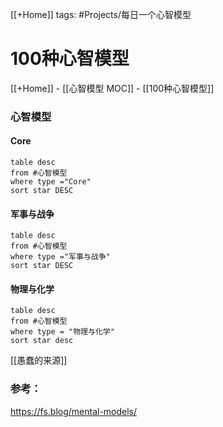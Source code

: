 
[[+Home]]
tags: #Projects/每日一个心智模型 
# 100种心智模型
[[+Home]] - [[心智模型 MOC]] - [[100种心智模型]]
### 心智模型

#### Core
```dataview
table desc 
from #心智模型 
where type ="Core" 
sort star DESC
```


#### 军事与战争
```dataview
table desc 
from #心智模型 
where type ="军事与战争"
sort star DESC
```

#### 物理与化学
```dataview
table desc
from #心智模型 
where type = "物理与化学" 
sort star desc
```


[[愚蠢的来源]]



### 参考：
https://fs.blog/mental-models/
